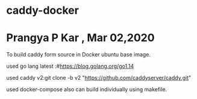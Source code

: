 # caddy-docker
# Prangya P Kar , Mar 02,2020
To build caddy form source in Docker ubuntu base image.

used go lang latest :#https://blog.golang.org/go1.14

used caddy v2:git clone -b v2 "https://github.com/caddyserver/caddy.git"

used docker-compose also can build individually using makefile.

